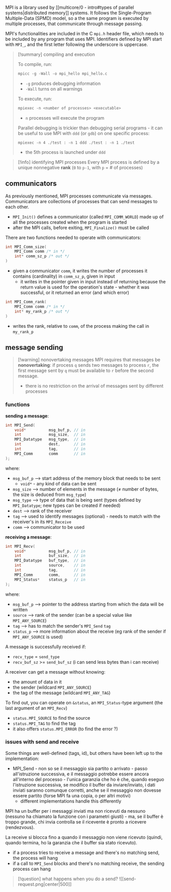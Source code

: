 MPI is a library used by [[multicore/0 - intro#types of parallel systems|distributed memory]] systems.
It follows the Single-Program Multiple-Data (SPMD) model, so a the same program is executed by multiple processes, that communicate through message passing.

MPI's functionalities are included in the C `mpi.h` header file, which needs to be included by any program that uses MPI. Identifiers defined by MPI start with `MPI_`, and the first letter following the underscore is uppercase.

>[!summary] compiling and execution
>
> To compile, run:
>```C
> mpicc -g -Wall -o mpi_hello mpi_hello.c
>```
>
>- `-g` produces debugging information
>- `-Wall` turns on all warnings
>
>To execute, run:
>```C
> mpiexec -n <number of processes> <executable>
>```
>
>- `n` processes will execute the program
>
> Parallel debugging is trickier than debugging serial programs - it can be useful to use MPI with `ddd` (or `gdb`) on one specific process:
>```
> mpiexec -n 4 ./test : -n 1 ddd ./test : -n 1 ./test
>```
>
>- the 5th process is launched under `ddd` 

>[!info] identifying MPI processes
>Every MPI process is defined by a unique nonnegative **rank** (`0` to `p-1`, with `p` = # of processes) 

## communicators
As previously mentioned, MPI processes communicate via messages. 
Communicators are collections of processes that can send messages to each other.
- `MPI_Init()` defines a communicator (called `MPI_COMM_WORLD`) made up of all the processes created when the program is started
- after the MPI calls, before exiting, `MPI_Finalize()` must be called

There are two functions needed to operate with communicators:

```C
int MPI_Comm_size(
	MPI_Comm comm /* in */
	int* comm_sz_p /* out */
)
```

- given a communicator `comm`, it writes the number of processes it contains (cardinality) in `comm_sz_p`, given in input
	- it writes in the pointer given in input instead of returning because the return value is used for the operation's state - whether it was successful, or it returned an error (and which error)

```C
int MPI_Comm_rank(
	MPI_Comm comm /* in */
	int* my_rank_p /* out */
)
```

- writes the rank, relative to `comm`, of the process making the call in `my_rank_p`

## message sending

>[!warning] nonovertaking messages
> MPI requires that messages be **nonovertaking**: if process `q` sends two messages to process `r`, the first message sent by `q` must be available to `r` before the second message.
> - there is no restriction on the arrival of messages sent by different processes

### functions

**sending a message**:
```C
int MPI_Send(
	void*          msg_buf_p, // in
	int            msg_size,  // in
	MPI_Datatype   msg_type,  // in
	int            dest,      // in
	int            tag,       // in
	MPI_Comm       comm       // in
);
```

where:
- `msg_buf_p` ⟶ start address of the memory block that needs to be sent
	- `void*` - any kind of data can be sent
- `msg_size` ⟶ number of elements in the message ($\neq$ number of bytes, the size is deduced from `msg_type`)
- `msg_type` ⟶ type of data that is being sent (types defined by `MPI_Datatype`; new types can be created if needed)
- `dest` ⟶ rank of the receiver
- `tag` ⟶ used to identify messages (optional) - needs to match with the receiver's in its `MPI_Receive`
- `comm` ⟶ communicator to be used

**receiving a message**:
```C
int MPI_Recv(
	void*          msg_buf_p, // in
	int            buf_size,  // in
	MPI_Datatype   buf_type,  // in
	int            source,    // in
	int            tag,       // in
	MPI_Comm       comm,      // in
	MPI_Status*    status_p   // in
);
```

where:
- `msg_buf_p` ⟶ pointer to the address starting from which the data will be written
- `source` ⟶ rank of the sender (can be a special value like `MPI_ANY_SOURCE`)
- `tag` ⟶ has to match the sender's `MPI_Send` `tag`
- `status_p` ⟶ more information about the receive (eg rank of the sender if `MPI_ANY_SOURCE` is used)



A message is successfully received if:
- `recv_type` = `send_type`
- `recv_buf_sz` >= `send_buf_sz` (i can send less bytes than i can receive)

A receiver can get a message without knowing:
- the amount of data in it
- the sender (wildcard `MPI_ANY_SOURCE`)
- the tag of the message (wildcard `MPI_ANY_TAG`)

To find out, you can operate on `&status`, an `MPI_Status`-type argument (the last argument of an `MPI_Recv`)
- `status.MPI_SOURCE` to find the source
- `status.MPI_TAG` to find the tag
- it also offers `status.MPI_ERROR` (to find the error ?)

### issues with send and receive
Some things are well-defined (tags, id), but others have been left up to the implementation:

- MPI_Send - non so se il messaggio sia partito o arrivato - passo all'istruzione successiva, e il messaggio potrebbe essere ancora all'interno del processo - l'unica garanzia che ho è che, quando eseguo l'istruzione successiva, se modifico il buffer da inviare/inviato, i dati inviati saranno comunque corretti, anche se il messaggio non dovesse essere partito (forse MPI fa una copia, o per altri motivi)
	- different implementations handle this differently

MPI ha un buffer per i messaggi inviati ma non ricevuti da nessuno (nessuno ha chiamato la funzione con i parametri giusti) - ma, se il buffer è troppo grande, chi invia controlla se il ricevente è pronto a ricevere (rendezvous).

La receive si blocca fino a quando il messaggio non viene ricevuto (quindi, quando termina, ho la garanzia che il buffer sia stato ricevuto).
- if a process tries to receive a message and there's no matching send, the process will hang
- if a call to `MPI_Send` blocks and there's no matching receive, the sending process can hang

>[!question] what happens when you do a send?
> ![[send-request.png|center|500]]


